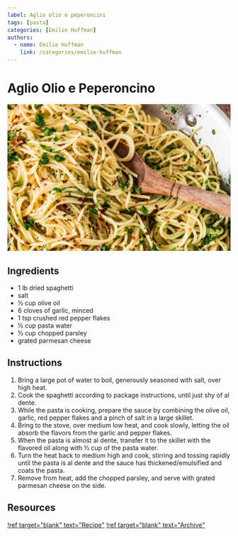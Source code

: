 ```yaml
---
label: Aglio olio e peperoncini
tags: [pasta]
categories: [Emilie Huffman]
authors:
  - name: Emilie Huffman
    link: /categories/emilie-huffman
---
```


# Aglio Olio e Peperoncino
![Simple, quick to prepare, and yummy!](/static/banners/aglio-olio.jpg)

## Ingredients
- 1 lb dried spaghetti
- salt
- ½ cup olive oil
- 6 cloves of garlic, minced
- 1 tsp crushed red pepper flakes
- ½ cup pasta water
- ½ cup chopped parsley
- grated parmesan cheese

## Instructions
1. Bring a large pot of water to boil, generously seasoned with salt, over high heat.
2. Cook the spaghetti according to package instructions, until just shy of al dente.
3. While the pasta is cooking, prepare the sauce by combining the olive oil, garlic, red pepper flakes and a pinch of salt in a large skillet.
4. Bring to the stove, over medium low heat, and cook slowly, letting the oil absorb the flavors from the garlic and pepper flakes.
5. When the pasta is almost al dente, transfer it to the skillet with the flavored oil along with ½ cup of the pasta water.
6. Turn the heat back to medium high and cook, stirring and tossing rapidly until the pasta is al dente and the sauce has thickened/emulsified and coats the pasta.
7. Remove from heat, add the chopped parsley, and serve with grated parmesan cheese on the side.

## Resources
[!ref target="blank" text="Recipe"](https://www.oliviascuisine.com/spaghetti-aglio-olio-peperoncino/)
[!ref target="blank" text="Archive"](https://archive.is/mVJTh)
